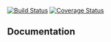 [![Build Status](https://travis-ci.org/kube-HPC/storage-cleaner.svg?branch=master)](https://travis-ci.org/kube-HPC/storage-cleaner)
[![Coverage Status](https://coveralls.io/repos/github/kube-HPC/storage-cleaner/badge.svg?branch=master)](https://coveralls.io/github/kube-HPC/storage-cleaner?branch=master)


## Documentation

